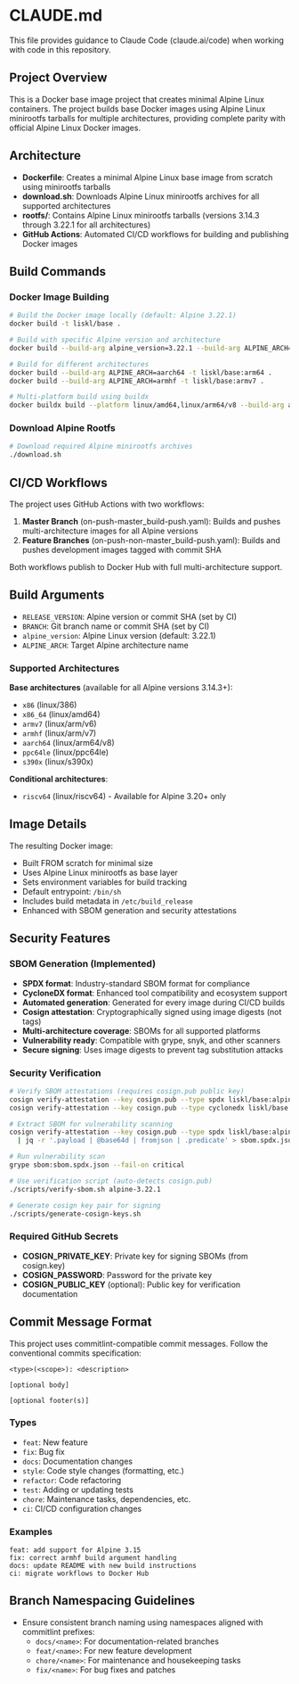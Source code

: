 # CLAUDE.md

This file provides guidance to Claude Code (claude.ai/code) when working with code in this repository.

## Project Overview

This is a Docker base image project that creates minimal Alpine Linux containers. The project builds base Docker images using Alpine Linux minirootfs tarballs for multiple architectures, providing complete parity with official Alpine Linux Docker images.

## Architecture

- **Dockerfile**: Creates a minimal Alpine Linux base image from scratch using minirootfs tarballs
- **download.sh**: Downloads Alpine Linux minirootfs archives for all supported architectures 
- **rootfs/**: Contains Alpine Linux minirootfs tarballs (versions 3.14.3 through 3.22.1 for all architectures)
- **GitHub Actions**: Automated CI/CD workflows for building and publishing Docker images

## Build Commands

### Docker Image Building
```bash
# Build the Docker image locally (default: Alpine 3.22.1)
docker build -t liskl/base .

# Build with specific Alpine version and architecture
docker build --build-arg alpine_version=3.22.1 --build-arg ALPINE_ARCH=x86_64 -t liskl/base:alpine-3.22.1 .

# Build for different architectures
docker build --build-arg ALPINE_ARCH=aarch64 -t liskl/base:arm64 .
docker build --build-arg ALPINE_ARCH=armhf -t liskl/base:armv7 .

# Multi-platform build using buildx
docker buildx build --platform linux/amd64,linux/arm64/v8 --build-arg alpine_version=3.22.1 -t liskl/base:alpine-3.22.1 .
```

### Download Alpine Rootfs
```bash
# Download required Alpine minirootfs archives
./download.sh
```

## CI/CD Workflows

The project uses GitHub Actions with two workflows:

1. **Master Branch** (on-push-master_build-push.yaml): Builds and pushes multi-architecture images for all Alpine versions
2. **Feature Branches** (on-push-non-master_build-push.yaml): Builds and pushes development images tagged with commit SHA

Both workflows publish to Docker Hub with full multi-architecture support.

## Build Arguments

- `RELEASE_VERSION`: Alpine version or commit SHA (set by CI)
- `BRANCH`: Git branch name or commit SHA (set by CI)  
- `alpine_version`: Alpine Linux version (default: 3.22.1)
- `ALPINE_ARCH`: Target Alpine architecture name

### Supported Architectures

**Base architectures** (available for all Alpine versions 3.14.3+):
- `x86` (linux/386)
- `x86_64` (linux/amd64)
- `armv7` (linux/arm/v6)
- `armhf` (linux/arm/v7)
- `aarch64` (linux/arm64/v8)
- `ppc64le` (linux/ppc64le)
- `s390x` (linux/s390x)

**Conditional architectures**:
- `riscv64` (linux/riscv64) - Available for Alpine 3.20+ only

## Image Details

The resulting Docker image:
- Built FROM scratch for minimal size
- Uses Alpine Linux minirootfs as base layer
- Sets environment variables for build tracking
- Default entrypoint: `/bin/sh`
- Includes build metadata in `/etc/build_release`
- Enhanced with SBOM generation and security attestations

## Security Features

### SBOM Generation (Implemented)
- **SPDX format**: Industry-standard SBOM format for compliance
- **CycloneDX format**: Enhanced tool compatibility and ecosystem support  
- **Automated generation**: Generated for every image during CI/CD builds
- **Cosign attestation**: Cryptographically signed using image digests (not tags)
- **Multi-architecture coverage**: SBOMs for all supported platforms
- **Vulnerability ready**: Compatible with grype, snyk, and other scanners
- **Secure signing**: Uses image digests to prevent tag substitution attacks

### Security Verification
```bash
# Verify SBOM attestations (requires cosign.pub public key)
cosign verify-attestation --key cosign.pub --type spdx liskl/base:alpine-3.22.1
cosign verify-attestation --key cosign.pub --type cyclonedx liskl/base:alpine-3.22.1

# Extract SBOM for vulnerability scanning
cosign verify-attestation --key cosign.pub --type spdx liskl/base:alpine-3.22.1 \
  | jq -r '.payload | @base64d | fromjson | .predicate' > sbom.spdx.json

# Run vulnerability scan
grype sbom:sbom.spdx.json --fail-on critical

# Use verification script (auto-detects cosign.pub)
./scripts/verify-sbom.sh alpine-3.22.1

# Generate cosign key pair for signing
./scripts/generate-cosign-keys.sh
```

### Required GitHub Secrets
- **COSIGN_PRIVATE_KEY**: Private key for signing SBOMs (from cosign.key)
- **COSIGN_PASSWORD**: Password for the private key
- **COSIGN_PUBLIC_KEY** (optional): Public key for verification documentation

## Commit Message Format

This project uses commitlint-compatible commit messages. Follow the conventional commits specification:

```
<type>(<scope>): <description>

[optional body]

[optional footer(s)]
```

### Types
- `feat`: New feature
- `fix`: Bug fix
- `docs`: Documentation changes
- `style`: Code style changes (formatting, etc.)
- `refactor`: Code refactoring
- `test`: Adding or updating tests
- `chore`: Maintenance tasks, dependencies, etc.
- `ci`: CI/CD configuration changes

### Examples
```
feat: add support for Alpine 3.15
fix: correct armhf build argument handling
docs: update README with new build instructions
ci: migrate workflows to Docker Hub
```

## Branch Namespacing Guidelines

- Ensure consistent branch naming using namespaces aligned with commitlint prefixes:
  - `docs/<name>`: For documentation-related branches
  - `feat/<name>`: For new feature development
  - `chore/<name>`: For maintenance and housekeeping tasks
  - `fix/<name>`: For bug fixes and patches